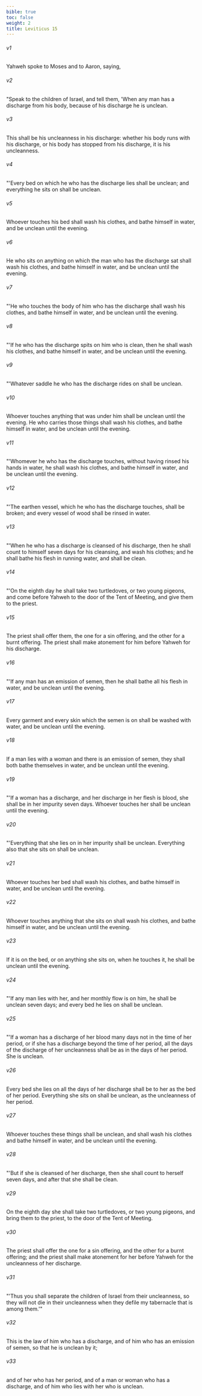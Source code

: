 ```yaml
---
bible: true
toc: false
weight: 2
title: Leviticus 15
---
```




###### v1 
Yahweh spoke to Moses and to Aaron, saying, 

###### v2 
"Speak to the children of Israel, and tell them, 'When any man has a discharge from his body, because of his discharge he is unclean. 

###### v3 
This shall be his uncleanness in his discharge: whether his body runs with his discharge, or his body has stopped from his discharge, it is his uncleanness. 

###### v4 
"'Every bed on which he who has the discharge lies shall be unclean; and everything he sits on shall be unclean. 

###### v5 
Whoever touches his bed shall wash his clothes, and bathe himself in water, and be unclean until the evening. 

###### v6 
He who sits on anything on which the man who has the discharge sat shall wash his clothes, and bathe himself in water, and be unclean until the evening. 

###### v7 
"'He who touches the body of him who has the discharge shall wash his clothes, and bathe himself in water, and be unclean until the evening. 

###### v8 
"'If he who has the discharge spits on him who is clean, then he shall wash his clothes, and bathe himself in water, and be unclean until the evening. 

###### v9 
"'Whatever saddle he who has the discharge rides on shall be unclean. 

###### v10 
Whoever touches anything that was under him shall be unclean until the evening. He who carries those things shall wash his clothes, and bathe himself in water, and be unclean until the evening. 

###### v11 
"'Whomever he who has the discharge touches, without having rinsed his hands in water, he shall wash his clothes, and bathe himself in water, and be unclean until the evening. 

###### v12 
"'The earthen vessel, which he who has the discharge touches, shall be broken; and every vessel of wood shall be rinsed in water. 

###### v13 
"'When he who has a discharge is cleansed of his discharge, then he shall count to himself seven days for his cleansing, and wash his clothes; and he shall bathe his flesh in running water, and shall be clean. 

###### v14 
"'On the eighth day he shall take two turtledoves, or two young pigeons, and come before Yahweh to the door of the Tent of Meeting, and give them to the priest. 

###### v15 
The priest shall offer them, the one for a sin offering, and the other for a burnt offering. The priest shall make atonement for him before Yahweh for his discharge. 

###### v16 
"'If any man has an emission of semen, then he shall bathe all his flesh in water, and be unclean until the evening. 

###### v17 
Every garment and every skin which the semen is on shall be washed with water, and be unclean until the evening. 

###### v18 
If a man lies with a woman and there is an emission of semen, they shall both bathe themselves in water, and be unclean until the evening. 

###### v19 
"'If a woman has a discharge, and her discharge in her flesh is blood, she shall be in her impurity seven days. Whoever touches her shall be unclean until the evening. 

###### v20 
"'Everything that she lies on in her impurity shall be unclean. Everything also that she sits on shall be unclean. 

###### v21 
Whoever touches her bed shall wash his clothes, and bathe himself in water, and be unclean until the evening. 

###### v22 
Whoever touches anything that she sits on shall wash his clothes, and bathe himself in water, and be unclean until the evening. 

###### v23 
If it is on the bed, or on anything she sits on, when he touches it, he shall be unclean until the evening. 

###### v24 
"'If any man lies with her, and her monthly flow is on him, he shall be unclean seven days; and every bed he lies on shall be unclean. 

###### v25 
"'If a woman has a discharge of her blood many days not in the time of her period, or if she has a discharge beyond the time of her period, all the days of the discharge of her uncleanness shall be as in the days of her period. She is unclean. 

###### v26 
Every bed she lies on all the days of her discharge shall be to her as the bed of her period. Everything she sits on shall be unclean, as the uncleanness of her period. 

###### v27 
Whoever touches these things shall be unclean, and shall wash his clothes and bathe himself in water, and be unclean until the evening. 

###### v28 
"'But if she is cleansed of her discharge, then she shall count to herself seven days, and after that she shall be clean. 

###### v29 
On the eighth day she shall take two turtledoves, or two young pigeons, and bring them to the priest, to the door of the Tent of Meeting. 

###### v30 
The priest shall offer the one for a sin offering, and the other for a burnt offering; and the priest shall make atonement for her before Yahweh for the uncleanness of her discharge. 

###### v31 
"'Thus you shall separate the children of Israel from their uncleanness, so they will not die in their uncleanness when they defile my tabernacle that is among them.'" 

###### v32 
This is the law of him who has a discharge, and of him who has an emission of semen, so that he is unclean by it; 

###### v33 
and of her who has her period, and of a man or woman who has a discharge, and of him who lies with her who is unclean.


